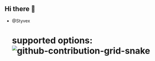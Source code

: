 ## Hi there 👋
- @Styvex
    #  supported options:![github-contribution-grid-snake](https://github.com/Styvex0/Styvex0/assets/119627760/7f2fe94b-13e3-4939-adb9-20c80d2ff147)<svg viewBox="-16 -32 880 192" width="880" height="192" xmlns="http://www.w3.org/2000/svg">
